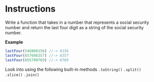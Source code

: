# Instructions

Write a function that takes in a number that represents a social security number and return the last four digit as a string of the social security number. 

**Example**

```js
lastFour(546800156) //-> 0156
lastFour(657698357) //-> 8357
lastFour(855790769) //-> 0769
```

Look into using the following built-in methods
`.toString()`
`.split()`
`.slice()`
`.join()`
